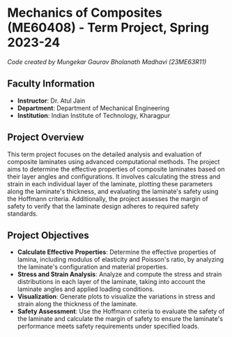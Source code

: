 # Mechanics of Composites (ME60408) - Term Project, Spring 2023-24

*Code created by Mungekar Gaurav Bholanath Madhavi (23ME63R11)*

## Faculty Information
- **Instructor**: Dr. Atul Jain
- **Department**: Department of Mechanical Engineering
- **Institution**: Indian Institute of Technology, Kharagpur

## Project Overview
This term project focuses on the detailed analysis and evaluation of composite laminates using advanced computational methods. The project aims to determine the effective properties of composite laminates based on their layer angles and configurations. It involves calculating the stress and strain in each individual layer of the laminate, plotting these parameters along the laminate's thickness, and evaluating the laminate's safety using the Hoffmann criteria. Additionally, the project assesses the margin of safety to verify that the laminate design adheres to required safety standards.

## Project Objectives
- **Calculate Effective Properties**: Determine the effective properties of lamina, including modulus of elasticity and Poisson's ratio, by analyzing the laminate's configuration and material properties.
- **Stress and Strain Analysis**: Analyze and compute the stress and strain distributions in each layer of the laminate, taking into account the laminate angles and applied loading conditions.
- **Visualization**: Generate plots to visualize the variations in stress and strain along the thickness of the laminate.
- **Safety Assessment**: Use the Hoffmann criteria to evaluate the safety of the laminate and calculate the margin of safety to ensure the laminate's performance meets safety requirements under specified loads.
